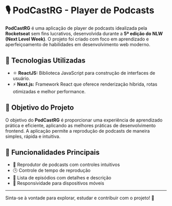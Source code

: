 # 🎙️ PodCastRG - Player de Podcasts

**PodCastRG** é uma aplicação de player de podcasts idealizada pela **Rocketseat** sem fins lucrativos, desenvolvida durante a **5ª edição do NLW (Next Level Week)**. O projeto foi criado com foco em aprendizado e aperfeiçoamento de habilidades em desenvolvimento web moderno.

## 🔧 Tecnologias Utilizadas
- ⚛️ **ReactJS:** Biblioteca JavaScript para construção de interfaces de usuário.  
- ⚡ **Next.js:** Framework React que oferece renderização híbrida, rotas otimizadas e melhor performance.  

## 🎯 Objetivo do Projeto
O objetivo do **PodCastRG** é proporcionar uma experiência de aprendizado prática e eficiente, aplicando as melhores práticas de desenvolvimento frontend. A aplicação permite a reprodução de podcasts de maneira simples, rápida e intuitiva.

## 🚀 Funcionalidades Principais
- 🎵 Reprodutor de podcasts com controles intuitivos  
- 🕒 Controle de tempo de reprodução  
- 📄 Lista de episódios com detalhes e descrição  
- 📱 Responsividade para dispositivos móveis  

---

Sinta-se à vontade para explorar, estudar e contribuir com o projeto! 🚀
